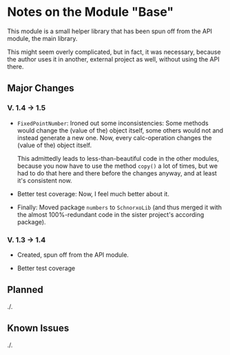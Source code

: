 # Notes on the Module "Base"

This module is a small helper library that has been spun off from the API module, the main library. 

This might seem overly complicated, but in fact, it was necessary, because the author uses it in another, external project as well, without using the API there.

## Major Changes 
### V. 1.4 &rarr; 1.5
* `FixedPointNumber`: Ironed out some inconsistencies: Some methods would change the (value of the) object itself, some others would not and instead generate a new one. Now, every calc-operation changes the (value of the) object itself. 

  This admittedly leads to less-than-beautiful code in the other modules, because you now have to use the method `copy()` a lot of times, but we had to do that here and there before the changes anyway, and at least it's consistent now.

* Better test coverage: Now, I feel much better about it.

* Finally: Moved package `numbers` to `SchnorxoLib` (and thus merged it with the almost 100%-redundant code in the sister project's according package).

### V. 1.3 &rarr; 1.4
* Created, spun off from the API module.

* Better test coverage

## Planned
./.

## Known Issues
./.
